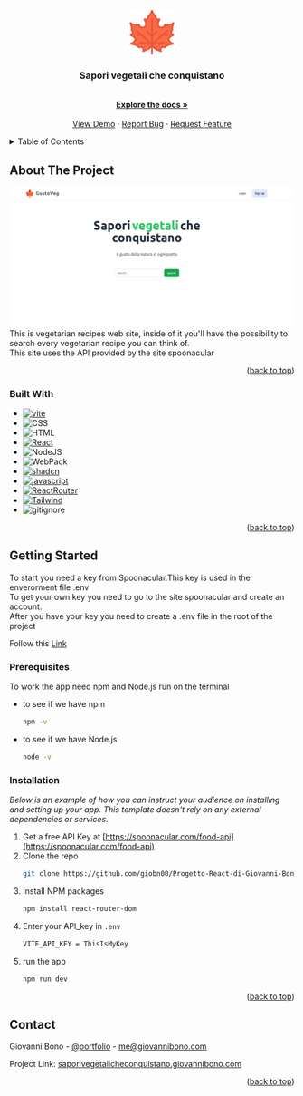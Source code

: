 <a name="readme-top"></a>

<!-- PROJECT LOGO -->
<br />
<div align="center">
  <a>
    <img src="./src/assets/img/logo.png" alt="Logo" width="80" height="80">
  </a>

  <h3 align="center">Sapori vegetali che conquistano</h3>

  <p align="center">
    <br />
    <a href="https://github.com/giobn00/Vegetarian-Recipe-Website"><strong>Explore the docs »</strong></a>
    <br />
    <br />
    <a href="https://saporivegetalicheconquistano.giovannibono.com">View Demo</a>
    ·
    <a href="https://github.com/giobn00/Vegetarian-Recipe-Website/issues">Report Bug</a>
    ·
    <a href="https://github.com/giobn00/Vegetarian-Recipe-Website/pulls">Request Feature</a>
  </p>
</div>



<!-- TABLE OF CONTENTS -->
<details>
  <summary>Table of Contents</summary>
  <ol>
    <li>
      <a href="#about-the-project">About The Project</a>
      <ul>
        <li><a href="#built-with">Built With</a></li>
      </ul>
    </li>
    <li>
      <a href="#getting-started">Getting Started</a>
      <ul>
        <li><a href="#prerequisites">Prerequisites</a></li>
        <li><a href="#installation">Installation</a></li>
      </ul>
    </li>
    <li><a href="#contact">Contact</a></li>
  </ol>
</details>



<!-- ABOUT THE PROJECT -->
## About The Project
<div align="center">
  <img src="./src/assets/img/LandingPage.png" alt="Logo">
</div>
This is vegetarian recipes web site, inside of it you'll have the possibility to search every vegetarian recipe you can think of.
<br/>
This site uses the API provided by the site spoonacular 



<p align="right">(<a href="#readme-top">back to top</a>)</p>



### Built With

* [![vite][vite]][vite-url]
* ![CSS][CSS.com]
* ![HTML][HTML.com]
* [![React][React.js]][React-url]
* ![NodeJS][NodeJS.org]
* ![WebPack][WebPack.com]
* [![shadcn][shadcn\ui]][shadcn-url]
* [![javascript][javascript.com]][javascript-url]
* [![ReactRouter][React Router]][React-Router-url]
* [![Tailwind][Tailwind]][Tailwind-url]
* ![gitignore][gitignore.com]

<p align="right">(<a href="#readme-top">back to top</a>)</p>

<!-- GETTING STARTED -->
## Getting Started

  To start you need a key from Spoonacular.This key is used in the enverorment file .env
  <br/>
  To get your own key you need to go to the site spoonacular and create an account.
  <br/>
  After you have your key you need to create a .env file in the root of the project

  Follow this <a href="https://spoonacular.com/food-api">Link</a>
  

### Prerequisites

To work the app need npm and Node.js run on the terminal 
* to see if we have npm
  ```sh
  npm -v
  ```
* to see if we have Node.js
  ```sh
  node -v
  ```

### Installation

_Below is an example of how you can instruct your audience on installing and setting up your app. This template doesn't rely on any external dependencies or services._

1. Get a free API Key at [https://spoonacular.com/food-api](https://spoonacular.com/food-api)
2. Clone the repo
   ```sh
   git clone https://github.com/giobn00/Progetto-React-di-Giovanni-Bono.git
   ```
3. Install NPM packages
   ```sh
   npm install react-router-dom
   ```
4. Enter your API_key in `.env`
   ```sh
   VITE_API_KEY = ThisIsMyKey
   ```
5. run the app
    ```sh
    npm run dev
    ```

<p align="right">(<a href="#readme-top">back to top</a>)</p>

<!-- CONTACT -->
## Contact

Giovanni Bono - [@portfolio](https://developer.giovannibono.com/) - me@giovannibono.com

Project Link: [saporivegetalicheconquistano.giovannibono.com](https://saporivegetalicheconquistano.giovannibono.com)

<p align="right">(<a href="#readme-top">back to top</a>)</p>

<!-- MARKDOWN LINKS & IMAGES -->
<!-- https://www.markdownguide.org/basic-syntax/#reference-style-links -->
[contributors-shield]: https://img.shields.io/github/contributors/othneildrew/Best-README-Template.svg?style=for-the-badge
[contributors-url]: https://github.com/othneildrew/Best-README-Template/graphs/contributors
[forks-shield]: https://img.shields.io/github/forks/othneildrew/Best-README-Template.svg?style=for-the-badge
[forks-url]: https://github.com/othneildrew/Best-README-Template/network/members
[stars-shield]: https://img.shields.io/github/stars/othneildrew/Best-README-Template.svg?style=for-the-badge
[stars-url]: https://github.com/othneildrew/Best-README-Template/stargazers
[issues-shield]: https://img.shields.io/github/issues/othneildrew/Best-README-Template.svg?style=for-the-badge
[issues-url]: https://github.com/othneildrew/Best-README-Template/issues
[license-shield]: https://img.shields.io/github/license/othneildrew/Best-README-Template.svg?style=for-the-badge
[license-url]: https://github.com/othneildrew/Best-README-Template/blob/master/LICENSE.txt
[linkedin-shield]: https://img.shields.io/badge/-LinkedIn-black.svg?style=for-the-badge&logo=linkedin&colorB=555
[linkedin-url]: https://linkedin.com/in/othneildrew
[product-screenshot]: images/screenshot.png
[React.js]: https://img.shields.io/badge/React-20232A?style=for-the-badge&logo=react&logoColor=61DAFB
[React-url]: https://reactjs.org/
[React Router]: https://img.shields.io/badge/React_Router-CA4245?style=for-the-badge&logo=react-router&logoColor=white
[React-Router-url]: https://reactrouter.com/en/main
[Tailwind]: https://img.shields.io/badge/Tailwind_CSS-38B2AC?style=for-the-badge&logo=tailwind-css&logoColor=white
[Tailwind-url]: https://tailwindcss.com/
[shadcn\ui]: https://img.shields.io/badge/shadcn%2Fui-000000?style=for-the-badge&logo=shadcnui&logoColor=white
[shadcn-url]: https://ui.shadcn.com/
[vite]: https://img.shields.io/badge/Vite-B73BFE?style=for-the-badge&logo=vite&logoColor=FFD62E
[vite-url]: https://vitejs.dev/
[javascript-url]: https://javascript.com
[javascript.com]: https://img.shields.io/badge/JavaScript-323330?style=for-the-badge&logo=javascript&logoColor=F7DF1E
[HTML.com]: https://img.shields.io/badge/HTML5-E34F26?style=for-the-badge&logo=html5&logoColor=white
[CSS.com]:https://img.shields.io/badge/CSS3-1572B6?style=for-the-badge&logo=css3&logoColor=white
[WebPack.com]: https://img.shields.io/badge/Webpack-8DD6F9?style=for-the-badge&logo=Webpack&logoColor=white
[gitignore.com]: https://img.shields.io/badge/gitignore%20io-204ECF?style=for-the-badge&logo=gitignoredotio&logoColor=white
[NodeJS.org]: https://img.shields.io/badge/nodejs-%2343853D.svg?style=for-the-badge&logo=node.js&logoColor=white